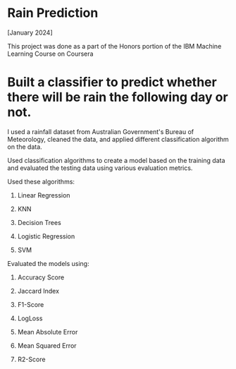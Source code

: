 # Rain Prediction
[January 2024]

This project was done as a part of the Honors portion of the IBM Machine Learning Course on Coursera

# Built a classifier to predict whether there will be rain the following day or not.

I used a rainfall dataset from Australian Government's Bureau of Meteorology, cleaned the data, and applied different classification algorithm on the data. 

Used classification algorithms to create a model based on the training data and evaluated the testing data using various evaluation metrics.

Used these algorithms:

1. Linear Regression
   
2. KNN
 
3. Decision Trees
 
4. Logistic Regression
 
5. SVM

Evaluated the models using:

1. Accuracy Score

2. Jaccard Index

3. F1-Score
 
4. LogLoss
 
5. Mean Absolute Error
 
6. Mean Squared Error
 
7. R2-Score
